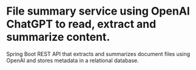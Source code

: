 # File summary service using OpenAI ChatGPT to read, extract and summarize content.
Spring Boot REST API that extracts and summarizes document files using OpenAI and stores metadata in a relational database.
